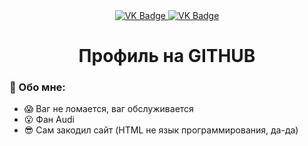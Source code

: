 <div id="badges" align="center">
  <a href="https://vk.com/shizofrenik0">
    <img src="https://img.shields.io/badge/VK-blue?style=for-the-badge&logo=VK&logoColor=white" alt="VK Badge"/>
  </a>

  <a href= "https://mail.google.com/mail/u/0/#inbox">
    <img src = "https://img.shields.io/badge/EMAIL-red?style=for-the-badge&logo=Gmail&logoColor=white" alt="VK Badge"/>
  </a>
</div>

<div id ="viewprof" align="center">
  <img src = "https://komarev.com/ghpvc/?username=ShizoFRenlK&style=flat-square" alt ""/>
</div>

<div id="haythere" align="center">
  <h1> Профиль на GITHUB </h1>
</div>

### :cowboy_hat_face: Обо мне: 
- :scream: Ваг не ломается, ваг обслуживается
- :open_mouth: Фан Audi
- :sunglasses: Сам закодил сайт (HTML не язык программирования, да-да)
